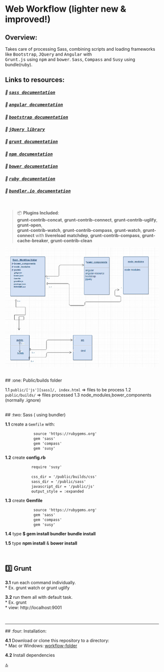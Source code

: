 Web Workflow (lighter new & improved!)
======================================

Overview:
---------

  Takes care of processing Sass, combining scripts and loading frameworks like <kbd>Bootstrap</kbd>, <kbd>JQuery</kbd>
  and <kbd>Angular</kbd> with       
  <kbd>Grunt.js</kbd> using <kbd>npm</kbd> and <kbd>bower</kbd>. <kbd>Sass</kbd>, <kbd>Compass</kbd> and <kbd>Susy</kbd> using bundle(ruby).

  
   
## Links to resources:
  
##### :bookmark:  <kbd>[sass documentation](http://sass-lang.com/)</kbd>
##### :bookmark:  <kbd>[angular documentation](https://angularjs.org/)</kbd>
##### :bookmark:  <kbd>[bootstrap documentation](http://getbootstrap.com/)</kbd>
##### :bookmark:  <kbd>[jQuery library](https://jquery.com/)</kbd>
##### :bookmark:  <kbd>[grunt documentation](http://http://gruntjs.com/)</kbd>
##### :bookmark:  <kbd>[npm documentation](https://www.npmjs.com/)</kbd>
##### :bookmark:  <kbd>[bower documentation](https://bower.io/)</kbd>
##### :bookmark:  <kbd>[ruby documentation](https://www.ruby-lang.org/en/)</kbd>
##### :bookmark:  <kbd>[bundler.io documentation](http://bundler.io/)</kbd>

<br />

> :package: __Plugins Included__:     
> __grunt-contrib-concat__, __grunt-contrib-connect__, __grunt-contrib-uglify__, __grunt-open__,          
> __grunt-contrib-watch__, __grunt-contrib-compass__, __grunt-watch__, __grunt-connect__ with __livereload__
> __matchdep__, __grunt-contrib-compass__, __grunt-cache-breaker__, __grunt-contrib-clean__


![workflow-folder screenshot](/workflow-folder.png?raw=true "workflow-folder")

<br />
## :one: Public/builds folder

   1.1  `public/['js'][sass]/, index.html`  => files to be process
   1.2 `public/builds/` => files processed
   1.3  node_modules,bower_components (normally .ignore)

<br />
## :two: Sass ( using bundler)

   __1.1__ create a `Gemfile` with:

                 source 'https://rubygems.org'                           
                 gem 'sass'
                 gem 'compass'
                 gem 'susy'


   __1.2__ create __config.rb__    

```
            require 'susy'

            css_dir = '/public/builds/css'
            sass_dir = '/public/sass'
            javascript_dir = '/public/js'
            output_style = :expanded

```

   __1.3__ create __Gemfile__

```
             source 'https://rubygems.org'
             gem 'sass'
             gem 'compass'
             gem 'susy'

```
    

   __1.4__ type __$ gem install bundler__ 
                __bundle install__
                
                

   __1.5__ type  __npm install__ & __bower install__

<br />


## :three: Grunt

__3.1__     run each command individually.        
            *  Ex. grunt watch or grunt uglify          
      
        
__3.2__     run them all with default task.            
            *  Ex. grunt         
            *  view: http://localhost:9001         

 
<br />
<hr />
## :four: Installation:  

__4.1__     Download or clone this repository to a directory:                 
            *  Mac or Windows: [workflow-folder](https://github.com/stefan22/workflow-folder.git)                   
     
__4.2__     Install dependencies      
   
   
[:top:](https://github.com/stefan22/workflow-folder/blob/master/README.md)


